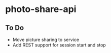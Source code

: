 # photo-share-api


## To Do

* Move picture sharing to service
* Add REST support for session start and stop
